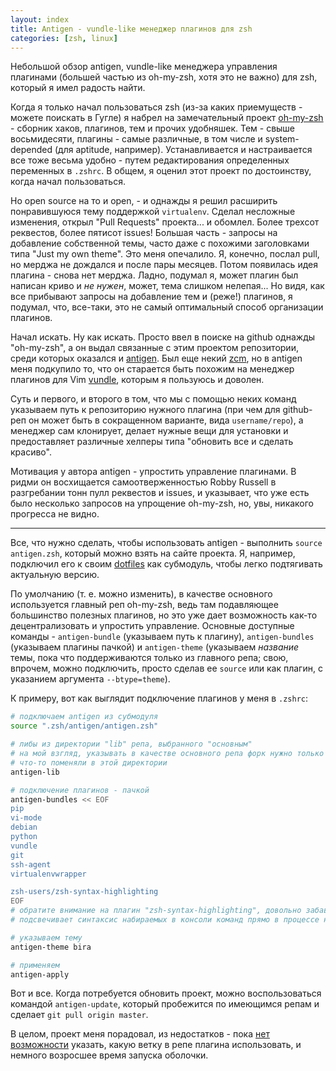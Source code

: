 ```yaml
---
layout: index
title: Antigen - vundle-like менеджер плагинов для zsh
categories: [zsh, linux]
---
```


Небольшой обзор antigen, vundle-like менеджера управления плагинами (большей
частью из oh-my-zsh, хотя это не важно) для zsh, который я имел радость найти.

Когда я только начал пользоваться zsh (из-за каких приемуществ - можете поискать
в Гугле) я набрел на замечательный проект [oh-my-zsh][] - сборник хаков,
плагинов, тем и прочих удобняшек. Тем - свыше восьмидесяти, плагины - самые
различные, в том числе и system-depended (для aptitude, например).
Устанавливается и настраивается все тоже весьма удобно - путем редактирования
определенных переменных в `.zshrc`. В общем, я оценил этот проект по
достоинству, когда начал пользоваться.

Но open source на то и open, - и однажды я решил расширить понравившуюся тему
поддержкой `virtualenv`. Сделал несложные изменения, открыл "Pull Requests"
проекта... и обомлел. Более трехсот реквестов, более пятисот issues!  Большая
часть - запросы на добавление собственной темы, часто даже с похожими
заголовками типа "Just my own theme". Это меня опечалило. Я, конечно, послал
pull, но мерджа не дождался и после пары месяцев. Потом появилась идея плагина -
снова нет мерджа. Ладно, подумал я, может плагин был написан криво и *не нужен*,
может, тема слишком нелепая... Но видя, как все прибывают запросы на добавление
тем и (реже!) плагинов, я подумал, что, все-таки, это не самый оптимальный
способ организации плагинов.

Начал искать. Ну как искать. Просто ввел в поиске на github однажды "oh-my-zsh",
а он выдал связанные с этим проектом репозитории, среди которых оказался и
[antigen][]. Был еще некий [zcm][], но в antigen меня подкупило то, что он
старается быть похожим на менеджер плагинов для Vim [vundle][], которым я
пользуюсь и доволен.

Суть и первого, и второго в том, что мы с помощью неких команд указываем путь к
репозиторию нужного плагина (при чем для github-реп он может быть в сокращенном
варианте, вида `username/repo`), а менеджер сам клонирует, делает нужные вещи
для установки и предоставляет различные хелперы типа "обновить все и сделать
красиво".

Мотивация у автора antigen - упростить управление плагинами. В ридми он
восхищается самоотверженностью Robby Russell в разгребании тонн пулл реквестов и
issues, и указывает, что уже есть было несколько запросов на упрощение
oh-my-zsh, но, увы, никакого прогресса не видно.

---

Все, что нужно сделать, чтобы использовать antigen - выполнить `source
antigen.zsh`, который можно взять на сайте проекта. Я, например, подключил его к
своим [dotfiles][] как субмодуль, чтобы легко подтягивать актуальную версию.

По умолчанию (т. е. можно изменить), в качестве основного используется главный
реп oh-my-zsh, ведь там подавляющее большинство полезных плагинов, но это уже
дает возможность как-то децентрализовать и упростить управление. Основные
доступные команды - `antigen-bundle` (указываем путь к плагину),
`antigen-bundles` (указываем плагины пачкой) и `antigen-theme` (указываем
*название* темы, пока что поддерживаются только из главного репа; свою, впрочем,
можно подключить, просто сделав ее `source` или как плагин, с указанием
аргумента `--btype=theme`).

К примеру, вот как выглядит подключение плагинов у меня в `.zshrc`:

```sh
# подключаем antigen из субмодуля
source ".zsh/antigen/antigen.zsh"

# либы из директории "lib" репа, выбранного "основным"
# на мой взгляд, указывать в качестве основного репа форк нужно только если
# что-то поменяли в этой директории
antigen-lib

# подключение плагинов - пачкой
antigen-bundles << EOF
pip
vi-mode
debian
python
vundle
git
ssh-agent
virtualenvwrapper

zsh-users/zsh-syntax-highlighting
EOF
# обратите внимание на плагин "zsh-syntax-highlighting", довольно забавный
# подсвечивает синтаксис набираемых в консоли команд прямо в процессе набора

# указываем тему
antigen-theme bira

# применяем
antigen-apply
```

Вот и все. Когда потребуется обновить проект, можно воспользоваться командой
`antigen-update`, который пробежится по имеющимся репам и сделает
`git pull origin master`.

В целом, проект меня порадовал, из недостатков - пока [нет
возможности][antigen-branches] указать, какую ветку в репе плагина использовать,
и немного возросшее время запуска оболочки.



[oh-my-zsh]: https://github.com/robbyrussell/oh-my-zsh
[antigen]: https://github.com/zsh-users/antigen
[zcm]: https://github.com/zcm/zcm
[vundle]: https://github.com/gmarik/vundle
[dotfiles]: https://github.com/neoascetic/dotfiles
[antigen-branches]: https://github.com/zsh-users/antigen/issues/7
